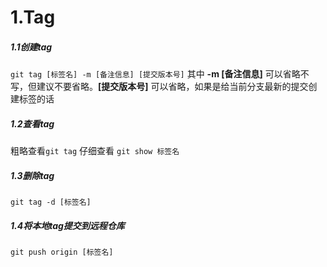 # 1.Tag
##### 1.1创建tag
`git tag [标签名] -m [备注信息] [提交版本号]`
其中 **-m [备注信息]** 可以省略不写，但建议不要省略。**[提交版本号]** 可以省略，如果是给当前分支最新的提交创建标签的话
##### 1.2查看tag
粗略查看`git tag`
仔细查看 `git show 标签名`
##### 1.3删除tag
`git tag -d [标签名]`

##### 1.4将本地tag提交到远程仓库
`git push origin [标签名]`
